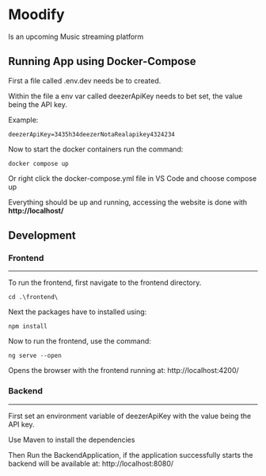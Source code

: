 # Moodify

Is an upcoming Music streaming platform

## Running App using Docker-Compose

First a file called .env.dev needs be to created.

Within the file a env var called deezerApiKey needs to bet set, the value being the API key.

Example:

```
deezerApiKey=3435h34deezerNotaRealapikey4324234
```

Now to start the docker containers run the command:

```
docker compose up
```

Or right click the docker-compose.yml file in VS Code and choose compose up

Everything should be up and running, accessing the website is done with **http://localhost/**



## Development 

### Frontend

---

To run the frontend, first navigate to the frontend directory.

```
cd .\frontend\  
```

Next the packages have to installed using: 

```
npm install
```

Now to run the frontend, use the command:

```
ng serve --open
```

Opens the browser with the frontend running at: http://localhost:4200/

### Backend

---

First set an environment variable of deezerApiKey with the value being the API key.

Use Maven to install the dependencies 

Then Run the BackendApplication, if the application successfully starts the backend will be available at: http://localhost:8080/